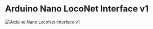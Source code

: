 # Arduino Nano LocoNet Interface v1

[![Arduino Nano LocoNet Interface v1](https://img.youtube.com/vi/EKkzLZpOJWU&t=1s/maxresdefault.jpg)](https://youtu.be/EKkzLZpOJWU&t=1s)
